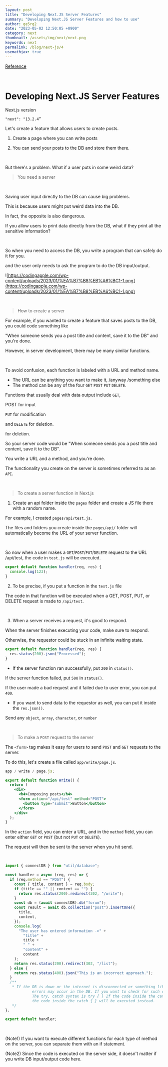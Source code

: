 ```yaml
---
layout: post
title: "Developing Next.JS Server Features"
summary: "Developing Next.JS Server Features and how to use"
author: ge5rg2
date: "2023-05-02 12:50:05 +0900"
category: next
thumbnail: /assets/img/next/next.png
keywords: next
permalink: /blog/next-js/4
usemathjax: true
---
```


[Reference](https://codingapple.com/)

<br/>

# Developing Next.JS Server Features

Next.js version

`"next": "13.2.4”`

Let's create a feature that allows users to create posts.

1. Create a page where you can write posts

2. You can send your posts to the DB and store them there.

<br/>

But there's a problem. What if a user puts in some weird data?

> You need a server

<br/>

Saving user input directly to the DB can cause big problems.

This is because users might put weird data into the DB.

In fact, the opposite is also dangerous.

If you allow users to print data directly from the DB, what if they print all the sensitive information?

<br/>

So when you need to access the DB, you write a program that can safely do it for you.

and the user only needs to ask the program to do the DB input/output.

![https://codingapple.com/wp-content/uploads/2023/01/%EA%B7%B8%EB%A6%BC1-1.png](https://codingapple.com/wp-content/uploads/2023/01/%EA%B7%B8%EB%A6%BC1-1.png)

<br/>

> How to create a server

For example, if you wanted to create a feature that saves posts to the DB, you could code something like

"When someone sends you a post title and content, save it to the DB" and you're done.

However, in server development, there may be many similar functions.

<br/>

To avoid confusion, each function is labeled with a URL and method name.

- The URL can be anything you want to make it, /anyway /something else
- The method can be any of the four `GET` `POST` `PUT` `DELETE`.

Functions that usually deal with data output include `GET`,

POST for input

`PUT` for modification

and `DELETE` for deletion.

for deletion.

So your server code would be "When someone sends you a post title and content, save it to the DB".

You write a URL and a method, and you're done.

The functionality you create on the server is sometimes referred to as an `API`.

<br/>

> To create a server function in Next.js

1. Create an api folder inside the `pages` folder and create a JS file there with a random name.

For example, I created `pages/api/test.js`.

The files and folders you create inside the `pages/api/` folder will automatically become the URL of your server function.

<br/>

So now when a user makes a `GET`/`POST`/`PUT`/`DELETE` request to the URL /api/test, the code in `test.js` will be executed.

```jsx
export default function handler(req, res) {
  console.log(123);
}
```

2. To be precise, if you put a function in the `test.js` file

The code in that function will be executed when a GET, POST, PUT, or DELETE request is made to `/api/test`.

<br/>

3. When a server receives a request, it's good to respond.

When the server finishes executing your code, make sure to respond.

Otherwise, the requestor could be stuck in an infinite waiting state.

```jsx
export default function handler(req, res) {
  res.status(200).json("Processed");
}
```

- If the server function ran successfully, put `200` in `status()`.

If the server function failed, put `500` in `status()`.

If the user made a bad request and it failed due to user error, you can put `400`.

- If you want to send data to the requestor as well, you can put it inside the `res.json()`.

Send any `object`, `array`, `character`, or `number`

<br/>

> To make a `POST` request to the server

The `<form>` tag makes it easy for users to send `POST` and `GET` requests to the server.

To do this, let's create a file called `app/write/page.js`.

```jsx
app / write / page.js;

export default function Write() {
  return (
    <div>
      <h4>Composing posts</h4>
      <form action="/api/test" method="POST">
        <button type="submit">Button</button>
      </form>
    </div>
  );
}
```

In the `action` field, you can enter a URL, and in the `method` field, you can enter either `GET` or `POST` (but not `PUT` or `DELETE`).

The request will then be sent to the server when you hit send.

<br/>

```jsx
import { connectDB } from "util/database";

const handler = async (req, res) => {
  if (req.method == "POST") {
    const { title, content } = req.body;
    if (title == "" || content == "") {
      return res.status(200).redirect(302, "/write");
    }
    const db = (await connectDB).db("forum");
    const result = await db.collection("post").insertOne({
      title,
      content,
    });
    console.log(
      "The user has entered information ->" +
        "title" +
        title +
        " " +
        "content" +
        content
    );
    return res.status(200).redirect(302, "/list");
  } else {
    return res.status(400).json("This is an incorrect approach.");
  }
  /**
   * If the DB is down or the internet is disconnected or something like that, 
			errors may occur in the DB. If you want to check for such cases, let's use try, catch. 
			The try, catch syntax is try { } If the code inside the catch fails, 
			the code inside the catch { } will be executed instead.
   */
};

export default handler;
```

<br/>

(Note1) If you want to execute different functions for each type of method on the server, you can separate them with an if statement.

(Note2) Since the code is executed on the server side, it doesn't matter if you write DB input/output code here.
